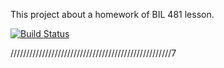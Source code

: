 This project about a homework of BIL 481 lesson.

[![Build Status](https://travis-ci.com/mehmetozturk-re/odev1_part2.svg?branch=main)](https://travis-ci.com/mehmetozturk-re/odev1_part2)

///////////////////////////////////////////////////7